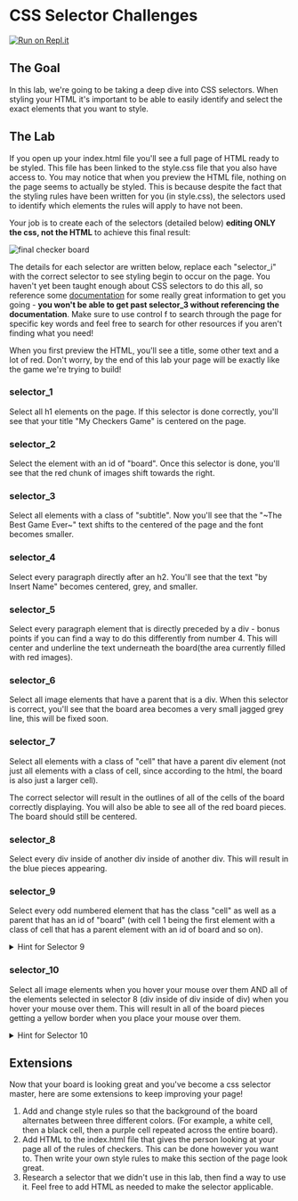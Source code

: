 # CSS Selector Challenges

[![Run on Repl.it](https://repl.it/badge/github/upperlinecode/SeriousSelectors)](https://repl.it/github/upperlinecode/SeriousSelectors)

## The Goal
In this lab, we're going to be taking a deep dive into CSS selectors. When styling your HTML it's important to be able to easily identify and select the exact elements that you want to style.

## The Lab

If you open up your index.html file you'll see a full page of HTML ready to be styled. This file has been linked to the style.css file that you also have access to. You may notice that when you preview the HTML file, nothing on the page seems to actually be styled. This is because despite the fact that the styling rules have been written for you (in style.css), the selectors used to identify which elements the rules will apply to have not been.

Your job is to create each of the selectors (detailed below) **editing ONLY the css, not the HTML** to achieve this final result:

![final checker board](https://raw.githubusercontent.com/upperlinecode/SeriousSelectors/master/final_result_image.png)

The details for each selector are written below, replace each "selector_i" with the correct selector to see styling begin to occur on the page. You haven't yet been taught enough about CSS selectors to do this all, so reference some [documentation](https://www.w3schools.com/cssref/css_selectors.asp) for some really great information to get you going - **you won't be able to get past selector_3 without referencing the documentation**. Make sure to use control f to search through the page for specific key words and feel free to search for other resources if you aren't finding what you need!

When you first preview the HTML, you'll see a title, some other text and a lot of red. Don't worry, by the end of this lab your page will be exactly like the game we're trying to build!

### selector_1

Select all h1 elements on the page. If this selector is done correctly, you'll see that your title "My Checkers Game" is centered on the page.

### selector_2

Select the element with an id of "board". Once this selector is done, you'll see that the red chunk of images shift towards the right.

### selector_3

Select all elements with a class of "subtitle". Now you'll see that the "\~The Best Game Ever\~" text shifts to the centered of the page and the font becomes smaller.

### selector_4

Select every paragraph directly after an h2. You'll see that the text "by Insert Name" becomes centered, grey, and smaller.

### selector_5

Select every paragraph element that is directly preceded by a div - bonus points if you can find a way to do this differently from number 4. This will center and underline the text underneath the board(the area currently filled with red images).

### selector_6

Select all image elements that have a parent that is a div. When this selector is correct, you'll see that the board area becomes a very small jagged grey line, this will be fixed soon.

### selector_7

Select all elements with a class of "cell" that have a parent div element (not just all elements with a class of cell, since according to the html, the board is also just a larger cell).

The correct selector will result in the outlines of all of the cells of the board correctly displaying. You will also be able to see all of the red board pieces. The board should still be centered.

### selector_8

Select every div inside of another div inside of another div. This will result in the blue pieces appearing.

### selector_9

Select every odd numbered element that has the class "cell" as well as a parent that has an id of "board" (with cell 1 being the first element with a class of cell that has a parent element with an id of board and so on).

<details><summary>Hint for Selector 9</summary>
*First, figure out how to select every odd number element with a particular class, then use what you used in the above two selectors to specify what the parent must be.*
</details>

### selector_10

Select all image elements when you hover your mouse over them AND all of the elements selected in selector 8 (div inside of div inside of div) when you hover your mouse over them. This will result in all of the board pieces getting a yellow border when you place your mouse over them.

<details><summary>Hint for Selector 10</summary>
*First, figure out how to select every image element when you hover over it. Then use this pattern to select every div inside of a div inside of a div when you hover over it. Finally, figure out how to select two types of things at the same time.*
</details>

## Extensions
Now that your board is looking great and you've become a css selector master, here are some extensions to keep improving your page!
1. Add and change style rules so that the background of the board alternates between three different colors. (For example, a white cell, then a black cell, then a purple cell repeated across the entire board).
2. Add HTML to the index.html file that gives the person looking at your page all of the rules of checkers. This can be done however you want to. Then write your own style rules to make this section of the page look great.
3. Research a selector that we didn't use in this lab, then find a way to use it. Feel free to add HTML as needed to make the selector applicable.
